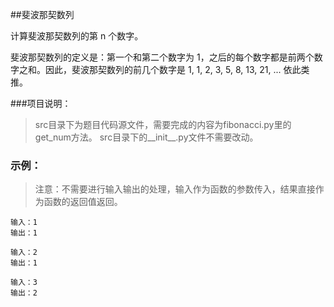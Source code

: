 ##斐波那契数列

计算斐波那契数列的第 n 个数字。

斐波那契数列的定义是：第一个和第二个数字为 1，之后的每个数字都是前两个数字之和。因此，斐波那契数列的前几个数字是 1, 1, 2, 3, 5, 8, 13, 21, ... 依此类推。

###项目说明：

>src目录下为题目代码源文件，需要完成的内容为fibonacci.py里的get_num方法。
>src目录下的__init__.py文件不需要改动。



### 示例：
>注意：不需要进行输入输出的处理，输入作为函数的参数传入，结果直接作为函数的返回值返回。

	输入：1
	输出：1
	
	输入：2
	输出：1
	
	输入：3
	输出：2